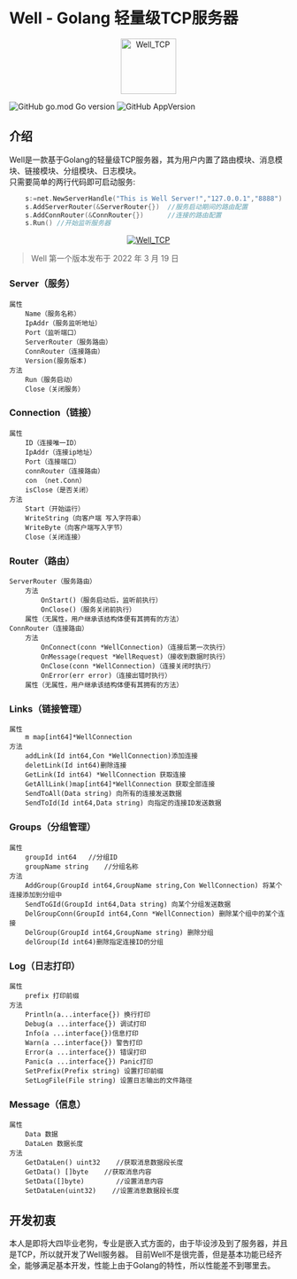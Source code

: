 # Well - Golang 轻量级TCP服务器
<p align="center">
    <a href="/" target="_blank" style="text-align: center">
        <img src="https://github.com/lvwei25/well_tcp/blob/main/logo.png" style="width: 100px;height: 100px" alt="Well_TCP" />
    </a>
</p>

![GitHub go.mod Go version](https://img.shields.io/github/go-mod/go-version/lvwei25/well_tcp)
![GitHub AppVersion](https://img.shields.io/badge/Version-V1.0-blue)

## 介绍

Well是一款基于Golang的轻量级TCP服务器，其为用户内置了路由模块、消息模块、链接模块、分组模块、日志模块。
<br>
只需要简单的两行代码即可启动服务:

````go
	s:=net.NewServerHandle("This is Well Server!","127.0.0.1","8888")
	s.AddServerRouter(&ServerRouter{})  //服务启动期间的路由配置
	s.AddConnRouter(&ConnRouter{})      //连接的路由配置
	s.Run() //开始监听服务器
````

<p align="center">
    <a href="/" target="_blank" style="text-align: center">
        <img src="https://github.com/lvwei25/well_tcp/blob/main/test_img/run.jpg" alt="Well_TCP" />
    </a>
</p>

> Well 第一个版本发布于 2022 年 3 月 19 日


### Server（服务）


```text
属性
    Name（服务名称）
    IpAddr（服务监听地址）
    Port（监听端口）
    ServerRouter（服务路由）
    ConnRouter（连接路由）
    Version(服务版本)
方法
    Run（服务启动）
    Close（关闭服务）
``` 
        
        
### Connection（链接）


```text
属性
    ID（连接唯一ID）
    IpAddr（连接ip地址）
    Port（连接端口）
    connRouter（连接路由）
    con （net.Conn）
    isClose（是否关闭）
方法
    Start（开始运行）
    WriteString（向客户端 写入字符串）
    WriteByte（向客户端写入字节）
    Close（关闭连接）
```


### Router（路由）


```text
ServerRouter（服务路由）
    方法
        OnStart()（服务启动后，监听前执行）
        OnClose()（服务关闭前执行）
    属性（无属性，用户继承该结构体便有其拥有的方法）
ConnRouter（连接路由）
    方法
        OnConnect(conn *WellConnection)（连接后第一次执行）
        OnMessage(request *WellRequest)（接收到数据时执行）
        OnClose(conn *WellConnection)（连接关闭时执行）
        OnError(err error)（连接出错时执行）
    属性（无属性，用户继承该结构体便有其拥有的方法）
```



### Links（链接管理）


```text
属性
    m map[int64]*WellConnection
方法
    addLink(Id int64,Con *WellConnection)添加连接
    deletLink(Id int64)删除连接
    GetLink(Id int64) *WellConnection 获取连接
    GetAllLink()map[int64]*WellConnection 获取全部连接
    SendToAll(Data string) 向所有的连接发送数据
    SendToId(Id int64,Data string) 向指定的连接ID发送数据
```



### Groups（分组管理）


```text
属性
    groupId int64	//分组ID
    groupName string	//分组名称
方法
    AddGroup(GroupId int64,GroupName string,Con WellConnection) 将某个连接添加到分组中
    SendToGId(GroupId int64,Data string) 向某个分组发送数据
    DelGroupConn(GroupId int64,Conn *WellConnection) 删除某个组中的某个连接
    DelGroup(GroupId int64,GroupName string) 删除分组
    delGroup(Id int64)删除指定连接ID的分组
```



### Log（日志打印）


```text
属性
    prefix 打印前缀
方法
    Println(a...interface{}) 换行打印
    Debug(a ...interface{}) 调试打印
    Info(a ...interface{})信息打印
    Warn(a ...interface{}) 警告打印
    Error(a ...interface{}) 错误打印
    Panic(a ...interface{}) Panic打印
    SetPrefix(Prefix string) 设置打印前缀
    SetLogFile(File string) 设置日志输出的文件路径
```


### Message（信息）


```text
属性
    Data 数据
    DataLen 数据长度
方法
    GetDataLen() uint32    //获取消息数据段长度
    GetData() []byte    //获取消息内容
    SetData([]byte)        //设置消息内容
    SetDataLen(uint32)    //设置消息数据段长度
```



## 开发初衷
本人是即将大四毕业老狗，专业是嵌入式方面的，由于毕设涉及到了服务器，并且是TCP，所以就开发了Well服务器。
目前Well不是很完善，但是基本功能已经齐全，能够满足基本开发，性能上由于Golang的特性，所以性能差不到哪里去。


